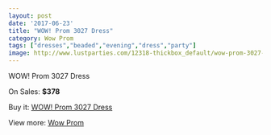 ```yaml
---
layout: post
date: '2017-06-23'
title: "WOW! Prom 3027 Dress"
category: Wow Prom
tags: ["dresses","beaded","evening","dress","party"]
image: http://www.lustparties.com/12318-thickbox_default/wow-prom-3027-dress.jpg
---
```

WOW! Prom 3027 Dress

On Sales: **$378**
<a href="https://www.lustparties.com/en/wow-prom/4488-wow-prom-3027-dress.html"><amp-img layout="responsive" width="600" height="600" src="//www.lustparties.com/12318-thickbox_default/wow-prom-3027-dress.jpg" alt="WOW! Prom 3027 Dress 0" /></a>
<a href="https://www.lustparties.com/en/wow-prom/4488-wow-prom-3027-dress.html"><amp-img layout="responsive" width="600" height="600" src="//www.lustparties.com/12319-thickbox_default/wow-prom-3027-dress.jpg" alt="WOW! Prom 3027 Dress 1" /></a>

Buy it: [WOW! Prom 3027 Dress](https://www.lustparties.com/en/wow-prom/4488-wow-prom-3027-dress.html "WOW! Prom 3027 Dress")

View more: [Wow Prom](https://www.lustparties.com/en/24-wow-prom "Wow Prom")